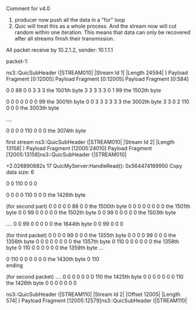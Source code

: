 Comment for v4.0

1. producer now push all the data in a "for" loop
2. Quic will treat this as a whole process. And the stream now will cut random within one iteration. This means that data can only be recovered after all streams finish their transmission.

All packet receive by 10.2.1.2, sender: 10.1.1.1

packet-1:

ns3::QuicSubHeader (|STREAM010|
|Stream Id 1|
|Length 24594|
) Payload Fragment [0:12005] Payload Fragment [0:12005] Payload Fragment [0:584]


0 0 88 0 0 3 3 3  the 1501th byte
3 3 3 3 3 0 1 99  the 1502th byte


0 0 0 0 0 0 0 99  the 3001th byte
0 0 3 3 3 3 3 3  the 3002th byte
3 3 0 2 110 0 0 0  the 3003th byte

….

0 0 0 0 110 0 0 0  the 3074th byte


first stream
ns3::QuicSubHeader (|STREAM010|
|Stream Id 2|
|Length 13158|
) Payload Fragment [12005:24010] Payload Fragment [12005:13158]ns3::QuicSubHeader (|STREAM010|

+2.026890882s 17 QuicMyServer:HandleRead(): 0x564474169950 Copy data size: 6

0 0 110 0 0 0 

0 0 0 0 110 0 0 0  the 1426th byte



(for second part)
0 0 0 0 0 88 0 0  the 1500th byte
0 0 0 0 0 0 0 0  the 1501th byte
0 0 99 0 0 0 0 0  the 1502th byte
0 0 99 0 0 0 0 0  the 1503th byte

….
0 0 99 0 0 0 0 0  the 1644th byte
0 0 99 0 0 0 


(for third packet)
0 0 0 0 99 0 0 0  the 1355th byte
0 0 0 0 99 0 0 0  the 1356th byte
0 0 0 0 0 0 0 0  the 1357th byte
0 110 0 0 0 0 0 0  the 1358th byte
0 110 0 0 0 0 0 0  the 1359th byte
…

0 110 0 0 0 0 0 0  the 1430th byte
0 110  
ending

(for second packet)
....
0 0 0 0 0 0 0 110  the 1425th byte
0 0 0 0 0 0 0 110  the 1426th byte
0 0 0 0 0 0 0 

ns3::QuicSubHeader (|STREAM110|
|Stream Id 2|
|Offset 12005|
|Length 574|
) Payload Fragment [12005:12579]ns3::QuicSubHeader (|STREAM110|
